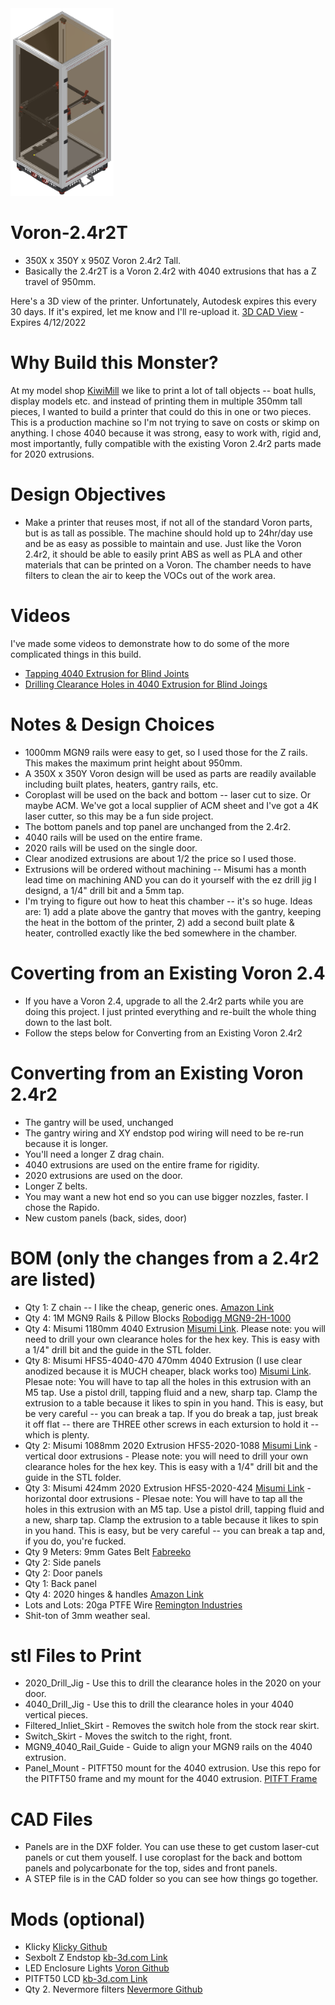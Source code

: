 <img src="/images/2.4r2T.png" height="300">

# Voron-2.4r2T
- 350X x 350Y x 950Z Voron 2.4r2 Tall.
- Basically the 2.4r2T is a Voron 2.4r2 with 4040 extrusions that has a Z travel of 950mm. 

Here's a 3D view of the printer. Unfortunately, Autodesk expires this every 30 days. If it's expired, let me know and I'll re-upload it.
[3D CAD View](https://bit.ly/3J8i0Tg) - Expires 4/12/2022

# Why Build this Monster?
At my model shop [KiwiMill](https://www.kiwimill.com) we like to print a lot of tall objects -- boat hulls, display models etc. and instead of printing them in multiple 350mm tall pieces, I wanted to build a printer that could do this in one or two pieces. This is a production machine so I'm not trying to save on costs or skimp on anything. I chose 4040 because it was strong, easy to work with, rigid and, most importantly, fully compatible with the existing Voron 2.4r2 parts made for 2020 extrusions.
# Design Objectives
- Make a printer that reuses most, if not all of the standard Voron parts, but is as tall as possible. The machine should hold up to 24hr/day use and be as easy as possible to maintain and use. Just like the Voron 2.4r2, it should be able to easily print ABS as well as PLA and other materials that can be printed on a Voron. The chamber needs to have filters to clean the air to keep the VOCs out of the work area.
# Videos
I've made some videos to demonstrate how to do some of the more complicated things in this build.
- [Tapping 4040 Extrusion for Blind Joints](https://youtu.be/ohi948kkzv4)
- [Drilling Clearance Holes in 4040 Extrusion for Blind Joings](https://youtu.be/enlHb-844ug)
# Notes & Design Choices
- 1000mm MGN9 rails were easy to get, so I used those for the Z rails. This makes the maximum print height about 950mm.
- A 350X x 350Y Voron design will be used as parts are readily available including built plates, heaters, gantry rails, etc.
- Coroplast will be used on the back and bottom -- laser cut to size. Or maybe ACM. We've got a local supplier of ACM sheet and I've got a 4K laser cutter, so this may be a fun side project.
- The bottom panels and top panel are unchanged from the 2.4r2.
- 4040 rails will be used on the entire frame.
- 2020 rails will be used on the single door.
- Clear anodized extrusions are about 1/2 the price so I used those.
- Extrusions will be ordered without machining -- Misumi has a month lead time on machining AND you can do it yourself with the ez drill jig I designd, a 1/4" drill bit and a 5mm tap.
- I'm trying to figure out how to heat this chamber -- it's so huge. Ideas are: 1) add a plate above the gantry that moves with the gantry, keeping the heat in the bottom of the printer, 2) add a second built plate & heater, controlled exactly like the bed somewhere in the chamber.
# Coverting from an Existing Voron 2.4
- If you have a Voron 2.4, upgrade to all the 2.4r2 parts while you are doing this project. I just printed everything and re-built the whole thing down to the last bolt.
- Follow the steps below for Converting from an Existing Voron 2.4r2
# Converting from an Existing Voron 2.4r2
- The gantry will be used, unchanged
- The gantry wiring and XY endstop pod wiring will need to be re-run because it is longer.
- You'll need a longer Z drag chain.
- 4040 extrusions are used on the entire frame for rigidity.
- 2020 extrusions are used on the door.
- Longer Z belts.
- You may want a new hot end so you can use bigger nozzles, faster. I chose the Rapido.
- New custom panels (back, sides, door)
# BOM (only the changes from a 2.4r2 are listed)
- Qty 1: Z chain -- I like the cheap, generic ones. [Amazon Link](https://www.amazon.com/gp/product/B08R1M9J2H/ref=ppx_yo_dt_b_asin_title_o02_s00?ie=UTF8&th=1)
- Qty 4: 1M MGN9 Rails & Pillow Blocks [Robodigg MGN9-2H-1000](https://www.robotdigg.com/product/347/Custom-length-GCr15-MGN9,-MGN12-or-MGN15-Linear-Rail-n-Carriage)
- Qty 4: Misumi 1180mm 4040 Extrusion [Misumi Link](https://us.misumi-ec.com/vona2/detail/110302684530/?HissuCode=HFS5-4040-1180). Please note: you will need to drill your own clearance holes for the hex key. This is easy with a 1/4" drill bit and the guide in the STL folder.
- Qty 8: Misumi HFS5-4040-470 470mm 4040 Extrusion (I use clear anodized because it is MUCH cheaper, black works too) [Misumi Link](https://us.misumi-ec.com/vona2/detail/110302684530/?HissuCode=HFS5-4040-470). Plesae note: You will have to tap all the holes in this extrusion with an M5 tap. Use a pistol drill, tapping fluid and a new, sharp tap. Clamp the extrusion to a table because it likes to spin in you hand. This is easy, but be very careful -- you can break a tap. If you do break a tap, just break it off flat -- there are THREE other screws in each extursion to hold it -- which is plenty.
- Qty 2: Misumi 1088mm 2020 Extrusion HFS5-2020-1088 [Misumi Link](https://us.misumi-ec.com/vona2/detail/110302683830/?PNSearch=HFS5-2020-1088&HissuCode=HFS5-2020-1088&searchFlow=suggest2products&Keyword=HFS5-2020-1088) - vertical door extrusions - Please note: you will need to drill your own clearance holes for the hex key. This is easy with a 1/4" drill bit and the guide in the STL folder.
- Qty 3: Misumi 424mm 2020 Extrusion HFS5-2020-424 [Misumi Link](https://us.misumi-ec.com/vona2/detail/110302683830/?PNSearch=HFS5-2020-424&HissuCode=HFS5-2020-424&searchFlow=suggest2products&Keyword=HFS5-2020-424) - horizontal door extrusions - Plesae note: You will have to tap all the holes in this extrusion with an M5 tap. Use a pistol drill, tapping fluid and a new, sharp tap. Clamp the extrusion to a table because it likes to spin in you hand. This is easy, but be very careful -- you can break a tap and, if you do, you're fucked.
- Qty 9 Meters: 9mm Gates Belt [Fabreeko](https://www.fabreeko.com/products/gates-gt2-open-belt-ll-2gt-6-9-12-reinforced?variant=42466462761215)
- Qty 2: Side panels
- Qty 2: Door panels
- Qty 1: Back panel
- Qty 4: 2020 hinges & handles [Amazon Link](https://amazon.com/gp/product/B07NQ5WHW9/ref=ppx_yo_dt_b_asin_title_o00_s00?ie=UTF8&psc=1)
- Lots and Lots: 20ga PTFE Wire [Remington Industries](https://www.remingtonindustries.com/)
- Shit-ton of 3mm weather seal.
# stl Files to Print
- 2020_Drill_Jig - Use this to drill the clearance holes in the 2020 on your door.
- 4040_Drill_Jig - Use this to drill the clearance holes in your 4040 vertical pieces.
- Filtered_Inliet_Skirt - Removes the switch hole from the stock rear skirt.
- Switch_Skirt - Moves the switch to the right, front.
- MGN9_4040_Rail_Guide - Guide to align your MGN9 rails on the 4040 extrusion.
- Panel_Mount - PITFT50 mount for the 4040 extrusion. Use this repo for the PITFT50 frame and my mount for the 4040 extrusion. [PITFT Frame](https://github.com/VoronDesign/VoronUsers/tree/master/printer_mods/alanho/BTT_PITFT50_v2_Mount)
# CAD Files
- Panels are in the DXF folder. You can use these to get custom laser-cut panels or cut them youself. I use coroplast for the back and bottom panels and polycarbonate for the top, sides and front panels.
- A STEP file is in the CAD folder so you can see how things go together.
# Mods (optional)
- Klicky [Klicky Github](https://github.com/jlas1/Klicky-Probe)
- Sexbolt Z Endstop [kb-3d.com Link](https://kb-3d.com/store/voron/301-hartk-sexbolt-z-endstop-mod-for-voron-v2-hardware-kit-1634072159749.html)
- LED Enclosure Lights [Voron Github](https://github.com/VoronDesign/VoronUsers/tree/master/printer_mods/DerekBackus/LED_Holder)
- PITFT50 LCD [kb-3d.com Link](https://kb-3d.com/store/controllers-displays-drivers/419-btt-pitft50-v20-5-inch-pi-lcd-touchscreen-display-1639871340640.html)
- Qty 2. Nevermore filters [Nevermore Github](https://github.com/nevermore3d/Nevermore_Micro)



